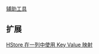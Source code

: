
<p id="at4HEzqQcgvsbXiWEAnqCm">



</p>

<p id="qffBj8Y9dAfi7CETTTfiP1">

[辅助工具](./%E8%BE%85%E5%8A%A9%E5%B7%A5%E5%85%B7/index.md)

</p>

<p id="ipYnqoTiB1mUDYACsCFAQr">

## 扩展

</p>

<p id="fXmF7g6f9D3BhYd23amqfQ">

[HStore 在一列中使用 Key Value 映射](./HStore%20%E5%9C%A8%E4%B8%80%E5%88%97%E4%B8%AD%E4%BD%BF%E7%94%A8%20Key%20Value%20%E6%98%A0%E5%B0%84/index.md)

</p>

<p id="vYeELJuxWVJL6GhMpK6AhN">



</p>
